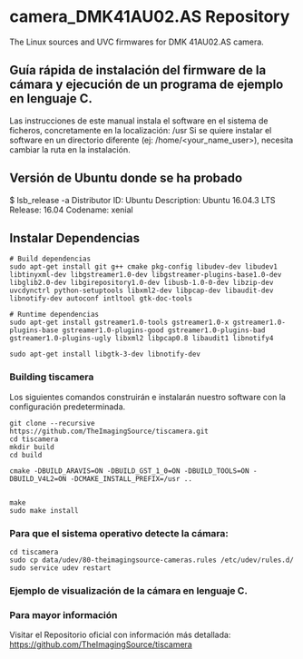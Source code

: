 # camera_DMK41AU02.AS Repository
The Linux sources and UVC firmwares for DMK 41AU02.AS camera. 


## Guía rápida de instalación del firmware de la cámara y ejecución de un programa de ejemplo en lenguaje C. 

Las instrucciones de este manual instala el software en el sistema de ficheros, concretamente en la localización: /usr
Si se quiere instalar el software en un directorio diferente (ej: /home/<your_name_user>), necesita cambiar la ruta en la instalación.

## Versión de Ubuntu donde se ha probado
$ lsb_release -a
Distributor ID:	Ubuntu
Description:	Ubuntu 16.04.3 LTS
Release:	16.04
Codename:	xenial

## Instalar Dependencias

```
# Build dependencias
sudo apt-get install git g++ cmake pkg-config libudev-dev libudev1 libtinyxml-dev libgstreamer1.0-dev libgstreamer-plugins-base1.0-dev libglib2.0-dev libgirepository1.0-dev libusb-1.0-0-dev libzip-dev uvcdynctrl python-setuptools libxml2-dev libpcap-dev libaudit-dev libnotify-dev autoconf intltool gtk-doc-tools

# Runtime dependencias
sudo apt-get install gstreamer1.0-tools gstreamer1.0-x gstreamer1.0-plugins-base gstreamer1.0-plugins-good gstreamer1.0-plugins-bad gstreamer1.0-plugins-ugly libxml2 libpcap0.8 libaudit1 libnotify4

sudo apt-get install libgtk-3-dev libnotify-dev
```

### Building tiscamera

Los siguientes comandos construirán e instalarán nuestro software con la configuración predeterminada. 

```
git clone --recursive https://github.com/TheImagingSource/tiscamera.git
cd tiscamera
mkdir build
cd build

cmake -DBUILD_ARAVIS=ON -DBUILD_GST_1_0=ON -DBUILD_TOOLS=ON -DBUILD_V4L2=ON -DCMAKE_INSTALL_PREFIX=/usr ..


make
sudo make install
```
### Para que el sistema operativo detecte la cámara:
```
cd tiscamera
sudo cp data/udev/80-theimagingsource-cameras.rules /etc/udev/rules.d/
sudo service udev restart
```

### Ejemplo de visualización de la cámara en lenguaje C.



### Para mayor información

Visitar el Repositorio oficial con información más detallada: https://github.com/TheImagingSource/tiscamera
